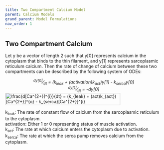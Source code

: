 ```yaml
---
title: Two Compartment Calcium Model
parent: Calcium Models
grand_parent: Model Formulations
nav_order: 1
---
```

Two Compartment Calcium
-----------------------
Let y be a vector of length 2 such that y[0] represents calcium in the cytoplasm that binds to the thin filament, and y[1] represents sarcoplasmic reticulum calcium. Then the rate of change of calcium between these two compartments can be described by the following system of ODEs:  

<center><i><sup>dy[0]</sup>&frasl;<sub>dt</sub> = (k<sub>leak</sub> + (activation)k<sub>act</sub>)y[1] - k<sub>serca</sub>y[0]</i></center>  

<center><i><sup>dy[1]</sup>&frasl;<sub>dt</sub> = -dy[0]</i></center>  

<img src="%3Cimg+src%3D%22http%3A%2F%2Fwww.sciweavers.org%2Ftex2img.php%3Feq%3D%255Cfrac%257Bd%255BCa%255E%257B2%252B%257D%255D%255E%257Bi%257D%257D%257Bdt%257D%2520%253D%2520%2528k_%257Bleak%257D%2520%252B%2520%2528act%2529k_%257Bact%257D%2529%255BCa%255E%257B2%252B%257D%255D%255E%257Bo%257D%2520-%2520k_%257Bserca%257D%255BCa%255E%257B2%252B%257D%255D%255E%257Bi%257D%2520%2520%250A%26bc%3DWhite%26fc%3DBlack%26im%3Djpg%26fs%3D12%26ff%3Dmathdesign%26edit%3D0%22+align%3D%22center%22+border%3D%220%22+alt%3D%22%5Cfrac%7Bd%5BCa%5E%7B2%2B%7D%5D%5E%7Bi%7D%7D%7Bdt%7D+%3D+%28k_%7Bleak%7D+%2B+%28act%29k_%7Bact%7D%29%5BCa%5E%7B2%2B%7D%5D%5E%7Bo%7D+-+k_%7Bserca%7D%5BCa%5E%7B2%2B%7D%5D%5E%7Bi%7D++%22+width%3D%22369%22+height%3D%2239%22+%2F%3E" align="center" border="0" alt="\frac{d[Ca^{2+}]^{i}}{dt} = (k_{leak} + (act)k_{act})[Ca^{2+}]^{o} - k_{serca}[Ca^{2+}]^{i}  " width="369" height="39" />

k<sub>leak</sub>: The rate of constant flow of calcium from the sarcoplasmic reticulum to the cytoplasm.  
activation: Either 1 or 0 representing status of muscle activation.  
k<sub>act</sub>: The rate at which calcium enters the cytoplasm due to activation.  
k<sub>serca</sub>: The rate at which the serca pump removes calcium from the cytoplasm.  
